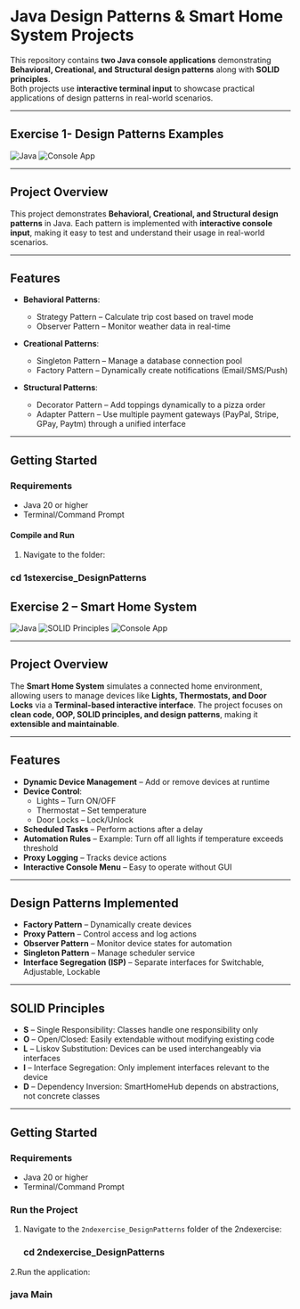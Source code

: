# Java Design Patterns & Smart Home System Projects 

This repository contains **two Java console applications** demonstrating **Behavioral, Creational, and Structural design patterns** along with **SOLID principles**.  
Both projects use **interactive terminal input** to showcase practical applications of design patterns in real-world scenarios.

---
##  Exercise 1- Design Patterns Examples 

![Java](https://img.shields.io/badge/Language-Java-blue) ![Console App](https://img.shields.io/badge/Interface-Terminal-orange)

---

## Project Overview
This project demonstrates **Behavioral, Creational, and Structural design patterns** in Java. Each pattern is implemented with **interactive console input**, making it easy to test and understand their usage in real-world scenarios.  

---

## Features
- **Behavioral Patterns**:
  - Strategy Pattern – Calculate trip cost based on travel mode  
  - Observer Pattern – Monitor weather data in real-time  

- **Creational Patterns**:
  - Singleton Pattern – Manage a database connection pool  
  - Factory Pattern – Dynamically create notifications (Email/SMS/Push)  

- **Structural Patterns**:
  - Decorator Pattern – Add toppings dynamically to a pizza order  
  - Adapter Pattern – Use multiple payment gateways (PayPal, Stripe, GPay, Paytm) through a unified interface  

---

## Getting Started

### Requirements
- Java 20 or higher  
- Terminal/Command Prompt  

#### Compile and Run
1. Navigate to the folder:
### cd 1stexercise_DesignPatterns


##   Exercise 2 – Smart Home System

![Java](https://img.shields.io/badge/Language-Java-blue) ![SOLID Principles](https://img.shields.io/badge/SOLID-Principles-green) ![Console App](https://img.shields.io/badge/Interface-Terminal-orange)

---

## Project Overview
The **Smart Home System** simulates a connected home environment, allowing users to manage devices like **Lights, Thermostats, and Door Locks** via a **Terminal-based interactive interface**. The project focuses on **clean code, OOP, SOLID principles, and design patterns**, making it **extensible and maintainable**.

---

## Features
- **Dynamic Device Management** – Add or remove devices at runtime  
- **Device Control**:
  - Lights – Turn ON/OFF  
  - Thermostat – Set temperature  
  - Door Locks – Lock/Unlock  
- **Scheduled Tasks** – Perform actions after a delay  
- **Automation Rules** – Example: Turn off all lights if temperature exceeds threshold  
- **Proxy Logging** – Tracks device actions  
- **Interactive Console Menu** – Easy to operate without GUI  

---

## Design Patterns Implemented
- **Factory Pattern** – Dynamically create devices  
- **Proxy Pattern** – Control access and log actions  
- **Observer Pattern** – Monitor device states for automation  
- **Singleton Pattern** – Manage scheduler service  
- **Interface Segregation (ISP)** – Separate interfaces for Switchable, Adjustable, Lockable  

---

## SOLID Principles
- **S** – Single Responsibility: Classes handle one responsibility only  
- **O** – Open/Closed: Easily extendable without modifying existing code  
- **L** – Liskov Substitution: Devices can be used interchangeably via interfaces  
- **I** – Interface Segregation: Only implement interfaces relevant to the device  
- **D** – Dependency Inversion: SmartHomeHub depends on abstractions, not concrete classes  

---

## Getting Started

### Requirements
- Java 20 or higher  
- Terminal/Command Prompt  

### Run the Project
1. Navigate to the `2ndexercise_DesignPatterns` folder of the 2ndexercise:
   ### cd 2ndexercise_DesignPatterns
2.Run the application:
   ### java Main


